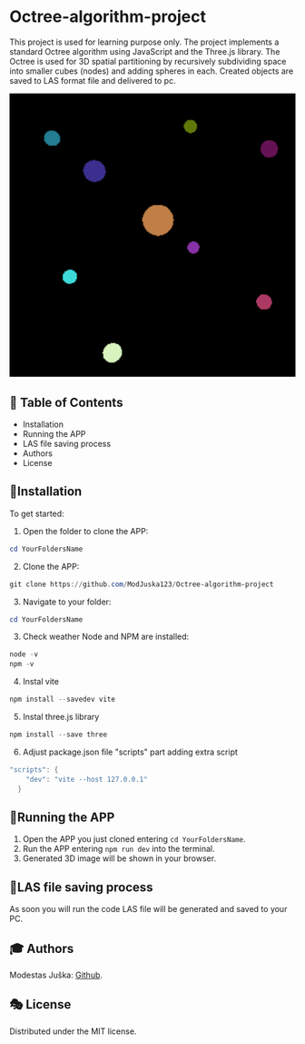 # Octree-algorithm-project

This project is used for learning purpose only. The project implements a standard Octree algorithm using JavaScript and the Three.js library. The Octree is used for 3D spatial partitioning by recursively subdividing space into smaller cubes (nodes) and adding spheres in each. Created objects are saved to LAS format file and delivered to pc. 

![image info](./img.png)

## 📑 Table of Contents
- Installation
- Running the APP
- LAS file saving process
- Authors
- License

## 🚀Installation
To get started:

1. Open the folder to clone the APP:
```powershell
cd YourFoldersName
```

2. Clone the APP: 
```powershell
git clone https://github.com/ModJuska123/Octree-algorithm-project
```

3. Navigate to your folder:
```powershell
cd YourFoldersName
```

3. Check weather Node and NPM are installed:
```powershell
node -v
npm -v
```

4. Instal vite
```powershell
npm install --savedev vite
```

5. Instal three.js library
```powershell
npm install --save three
```

6. Adjust package.json file "scripts" part adding extra script
```powershell
"scripts": {
    "dev": "vite --host 127.0.0.1"
  }
```

## 🎉Running the APP

1. Open the APP you just cloned entering `cd YourFoldersName`.
2. Run the APP entering `npm run dev` into the terminal.
3. Generated 3D image will be shown in your browser.


## 🧪LAS file saving process 

As soon you will run the code LAS file will be generated and saved to your PC.

## 🎓 Authors

Modestas Juška: [Github](https://github.com/ModJuska123).

## 🎭 License

Distributed under the MIT license.